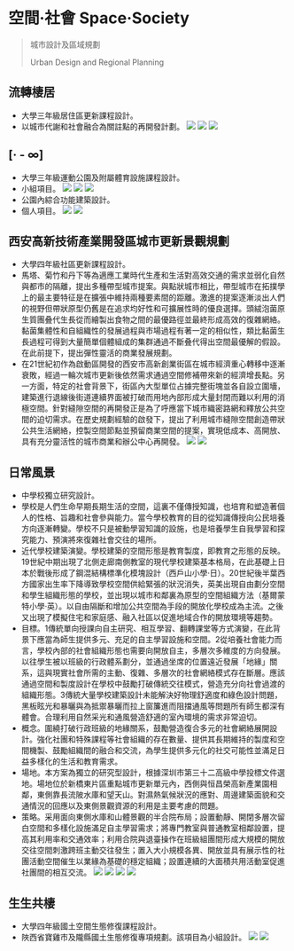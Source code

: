 # 空間·社會 Space·Society
> 城市設計及區域規劃
> 
> Urban Design and Regional Planning
## 流轉棲居
- 大學三年級居住區更新課程設計。
- 以城市代謝和社會融合為關註點的再開發計劃。
![](FOLIOPICS\folio9.jpg)
![](FOLIOPICS\folio10.jpg)
![](FOLIOPICS\folio11.jpg)

## [· - ∞]
- 大學三年級運動公園及附屬體育設施課程設計。
- 小組項目。
![](FOLIOPICS\folio12.jpg)
![](FOLIOPICS\folio13.jpg)
![](FOLIOPICS\folio14.jpg)
- 公園內綜合功能建築設計。
- 個人項目。
![](FOLIOPICS\folio15.jpg)
![](FOLIOPICS\folio16.jpg)

## 西安高新技術產業開發區城市更新景觀規劃
- 大學四年級社區更新課程設計。
- 馬塔、菊竹和丹下等為適應工業時代生產和生活對高效交通的需求並弱化自然與都市的隔離，提出多種帶型城市提案。與點狀城市相比，帶型城市在拓撲學上的最主要特征是在擴張中維持兩種要素間的距離。激進的提案逐漸淡出人們的視野但帶狀原型仍舊是在追求均好性和可擴展性時的優良選擇。頭絨泡菌原生質團叠代生長從而繪製出食物之間的最優路徑並最終形成高效的復雜網絡。黏菌集體性和自組織性的發展過程與市場過程有著一定的相似性，類比黏菌生長過程可得到大量簡單個體組成的集群通過不斷叠代得出空間最優解的假設。在此前提下，提出彈性靈活的商業發展規劃。
- 在21世紀初作為啟動區開發的西安市高新創業街區在城市經濟重心轉移中逐漸衰敗，經過一輪次城市更新後依然需求通過空間修補帶來新的經濟增長點。另一方面，特定的社會背景下，街區內大型單位占據完整街塊並各自設立圍墻，建築進行退線後街道連續界面被打破而用地內部形成大量封閉而難以利用的消極空間。針對縫隙空間的再開發正是為了呼應當下城市織密路網和釋放公共空間的迫切需求。在歷史規劃經驗的啟發下，提出了利用城市縫隙空間創造帶狀公共生活網絡，控製空間節點並預留商業空間的提案，實現低成本、高開放、具有充分靈活性的城市商業和辦公中心再開發。
![](FOLIOPICS\folio17.jpg)
![](FOLIOPICS\folio18.jpg)

## 日常風景
- 中學校獨立研究設計。
- 學校是人們生命早期長期生活的空間，這裏不僅傳授知識，也培育和塑造著個人的性格、旨趣和社會參與能力。當今學校教育的目的從知識傳授向公民培養方向逐漸轉變。學校不只是被動學習知識的設施，也是培養學生自我學習和探究能力、預演將來復雜社會交往的場所。
- 近代學校建築演變。學校建築的空間形態是教育製度，即教育之形態的反映。19世紀中期出現了北側走廊南側教室的現代學校建築基本格局，在此基礎上日本於戰後形成了鋼混結構標準化模塊設計（西戶山小學·日）。20世紀後半葉西方國家出生率下降導致學校空間供給緊張的狀況消失，英美出現自由劃分空間和學生組織形態的學校，並出現以城市和鄰裏為原型的空間組織方法（基爾蒙特小學·英）。以自由隔斷和增加公共空間為手段的開放化學校成為主流。之後又出現了模擬住宅和家庭感、融入社區以促進地域合作的開放環境等趨勢。
- 目標。1傳統單向授課向自主研究、相互學習、翻轉課堂等方式演變，在此背景下應當為師生提供多元、充足的自主學習設施和空間。2從培養社會能力而言，學校內部的社會組織形態也需要向開放自主，多層次多維度的方向發展。以往學生被以班級的行政體系劃分，並通過坐席的位置遠近發展「地緣」關系，這與現實社會所需的主動、復雜、多層次的社會網絡模式存在斷層。應該通過空間和製度設計在學校中鼓勵打破傳統交往模式，營造充分向社會過渡的組織形態。3傳統大量學校建築設計未能解決好物理舒適度和綠色設計問題，黑板眩光和暴曬與為抵禦暴曬而拉上窗簾進而阻擋通風等問題所有師生都深有體會。合理利用自然采光和通風營造舒適的室內環境的需求非常迫切。
- 概念。圍繞打破行政班級的地緣關系，鼓勵營造復合多元的社會網絡展開設計。強化社團和特殊課程等社會組織的存在數量、提供其長期維持的製度和空間機製、鼓勵組織間的融合和交流，為學生提供多元化的社交可能性並滿足日益多樣化的生活和教育需求。
- 場地。本方案為獨立的研究型設計，根據深圳市第三十二高級中學投標文件選地。場地位於新橋東片區重點城市更新單元內，西側與恒昌榮高新產業園相鄰，東側靠長流陂水庫和望天山。對濕熱氣候狀況的應對、周邊建築面貌和交通情況的回應以及東側景觀資源的利用是主要考慮的問題。
- 策略。采用面向東側水庫和山體景觀的半合院布局；設置動靜、開閉多層次留白空間和多樣化設施滿足自主學習需求；將專門教室與普通教室相鄰設置，提高其利用率和交通效率；利用合院與退臺操作在班級組團間形成大規模的開放交往空間刺激跨班主動交往發生；置入大小規模各異、開放並具有展示性的社團活動空間催生以業緣為基礎的穩定組織；設置連續的大面積共用活動室促進社團間的相互交流。
![](FOLIOPICS\folio19.png)
![](FOLIOPICS\folio20.png)
![](FOLIOPICS\folio21.jpg)
![](FOLIOPICS\folio22.png)

## 生生共棲
- 大學四年級國土空間生態修復課程設計。
- 陜西省寶雞市及隴縣國土生態修復專項規劃。該項目為小組設計。
![](FOLIOPICS\folio23.jpg)
![](FOLIOPICS\folio24.jpg)